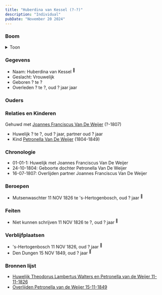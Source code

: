 ```yaml
---
title: "Huberdina van Kessel (?-?)"
description: "Individual"
pubDate: "November 20 2024"
---
```


### Boom
<details><summary>Toon</summary>

![test](https://www.plantuml.com/plantuml/svg/fP8nRy8m48Lt_ueJ34n8eO4M40849QAqAWoKZiXnhi75iP7FAKA8_ru34J0mLEfcdU_TVU_PVNBSkZnJZDPIRxZb6SHSh5DhSfqCZJ8MdEMQ_1LgnrOoGH3I2eNdCsORjuCCinWjdKlaqA9nkmsocwb2SIBOCm0O69kWdQ-aM6iawdGoBdMt2o4xC5Q1sMaLCNQMbCQvdvr8pU67QtZr2bGbu0GlGL1hrE2YBqU3KJWA_PBzbqIL7A3JZdcyMyR6EONjBlIWTtD7wrof9TV9KbX351jFKpGTBjidXcjVXyYd82I9d63XCPuHFb5-exsI103bKHWrei5_2MgFCFbuWrepU88ALSTedKbHnuR4ogCLP9ts5XEVIteSUyA8WY3mWPILJ5TkXqgPhKUv26RehD-W5Bzl8MYsu0yXFjHXEfmVwUf_CjE0z-d2jzTRzymKZrYj5lIioF9QA5nL2qJ6-gWJ_sL_0G00)
</details>

### Gegevens
- Naam: Huberdina van Kessel <sup><a href="../s00136/" style="text-decoration:none" title="Huwelijk Theodorus Lambertus Walters en Petronella van de Weijer 11-11-1826">:link:</a></sup>
- Geslacht: Vrouwelijk
- Geboren ? te ? 
- Overleden ? te ?, oud ? jaar jaar 

### Ouders

### Relaties en Kinderen

Gehuwd met [Joannes Franciscus Van De Weijer](../i00150/) (?-1807) 
- Huwelijk ? te ?, oud ? jaar, partner oud ? jaar 
- Kind [Petronella Van De Weijer](../i00089/) (1804-1849)

### Chronologie
- 01-01-1: Huwelijk met Joannes Franciscus Van De Weijer
- 24-10-1804: Geboorte dochter Petronella Van De Weijer
- 16-07-1807: Overlijden partner Joannes Franciscus Van De Weijer

### Beroepen
- Mutsenwaschter 11 NOV 1826 te 's-Hertogenbosch, oud ? jaar <sup><a href="../s00136/" style="text-decoration:none" title="Huwelijk Theodorus Lambertus Walters en Petronella van de Weijer 11-11-1826">:link:</a></sup>

### Feiten
- Niet kunnen schrijven 11 NOV 1826 te ?, oud ? jaar <sup><a href="../s00136/" style="text-decoration:none" title="Huwelijk Theodorus Lambertus Walters en Petronella van de Weijer 11-11-1826">:link:</a></sup>

### Verblijfplaatsen
- 's-Hertogenbosch  11 NOV 1826, oud ? jaar  <sup><a href="../s00136/" style="text-decoration:none" title="Huwelijk Theodorus Lambertus Walters en Petronella van de Weijer 11-11-1826">:link:</a></sup>
- Den Dungen  15 NOV 1849, oud ? jaar  <sup><a href="../s00146/" style="text-decoration:none" title="Overlijden Petronella van de Weijer 15-11-1849">:link:</a></sup>

### Bronnen lijst
- [Huwelijk Theodorus Lambertus Walters en Petronella van de Weijer 11-11-1826](../s00136/)
- [Overlijden Petronella van de Weijer 15-11-1849](../s00146/)